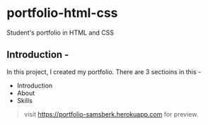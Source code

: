 # portfolio-html-css

Student's portfolio in HTML and CSS

## Introduction -
In this project, I created my portfolio. There are 3 sectioins in this -
- Introduction
- About
- Skills

> visit https://portfolio-samsberk.herokuapp.com for preview.